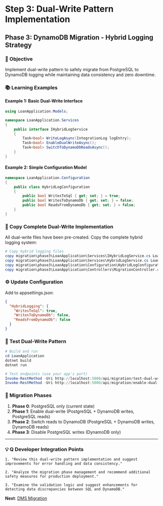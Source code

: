 # Step 3: Dual-Write Pattern Implementation
## Phase 3: DynamoDB Migration - Hybrid Logging Strategy

### 🎯 Objective
Implement dual-write pattern to safely migrate from PostgreSQL to DynamoDB logging while maintaining data consistency and zero downtime.

### 📚 Learning Examples

#### Example 1: Basic Dual-Write Interface
```csharp
using LoanApplication.Models;

namespace LoanApplication.Services
{
    public interface IHybridLogService
    {
        Task<bool> WriteLogAsync(IntegrationLog logEntry);
        Task<bool> EnableDualWriteAsync();
        Task<bool> SwitchToDynamoDbReadsAsync();
    }
}
```

#### Example 2: Simple Configuration Model
```csharp
namespace LoanApplication.Configuration
{
    public class HybridLogConfiguration
    {
        public bool WritesToSql { get; set; } = true;
        public bool WritesToDynamoDb { get; set; } = false;
        public bool ReadsFromDynamoDb { get; set; } = false;
    }
}
```

### 📁 Copy Complete Dual-Write Implementation

All dual-write files have been pre-created. Copy the complete hybrid logging system:

```powershell
# Copy hybrid logging files
copy migration\phase3\LoanApplication\Services\IHybridLogService.cs LoanApplication\Services\
copy migration\phase3\LoanApplication\Services\HybridLogService.cs LoanApplication\Services\
copy migration\phase3\LoanApplication\Configuration\HybridLogConfiguration.cs LoanApplication\Configuration\
copy migration\phase3\LoanApplication\Controllers\MigrationController.cs LoanApplication\Controllers\
```

### ⚙️ Update Configuration

Add to appsettings.json:
```json
{
  "HybridLogging": {
    "WritesToSql": true,
    "WritesToDynamoDb": false,
    "ReadsFromDynamoDb": false
  }
}
```

### 🚀 Test Dual-Write Pattern

```powershell
# Build and run
cd LoanApplication
dotnet build
dotnet run

# Test endpoints (use your app's port)
Invoke-RestMethod -Uri http://localhost:5000/api/migration/test-dual-write -Method POST
Invoke-RestMethod -Uri http://localhost:5000/api/migration/enable-dual-write -Method POST
```

### 🎯 Migration Phases

1. **Phase 0**: PostgreSQL only (current state)
2. **Phase 1**: Enable dual-write (PostgreSQL + DynamoDB writes, PostgreSQL reads)
3. **Phase 2**: Switch reads to DynamoDB (PostgreSQL + DynamoDB writes, DynamoDB reads)
4. **Phase 3**: Disable PostgreSQL writes (DynamoDB only)

---

### 💡 Q Developer Integration Points

```
1. "Review this dual-write pattern implementation and suggest improvements for error handling and data consistency."

2. "Analyze the migration phase management and recommend additional safety measures for production deployment."

3. "Examine the validation logic and suggest enhancements for detecting data discrepancies between SQL and DynamoDB."
```

**Next**: [DMS Migration](./04-dms-migration.md)